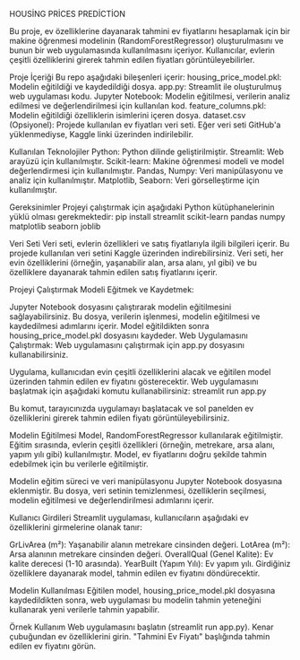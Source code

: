 HOUSİNG PRİCES PREDİCTİON

Bu proje, ev özelliklerine dayanarak tahmini ev fiyatlarını hesaplamak için bir makine öğrenmesi modelinin (RandomForestRegressor) oluşturulmasını ve bunun bir web uygulamasında kullanılmasını içeriyor. 
Kullanıcılar, evlerin çeşitli özelliklerini girerek tahmin edilen fiyatları görüntüleyebilirler.

Proje İçeriği
Bu repo aşağıdaki bileşenleri içerir:
housing_price_model.pkl: Modelin eğitildiği ve kaydedildiği dosya.
app.py: Streamlit ile oluşturulmuş web uygulaması kodu.
Jupyter Notebook: Modelin eğitilmesi, verilerin analiz edilmesi ve değerlendirilmesi için kullanılan kod.
feature_columns.pkl: Modelin eğitildiği özelliklerin isimlerini içeren dosya.
dataset.csv (Opsiyonel): Projede kullanılan ev fiyatları veri seti. Eğer veri seti GitHub'a yüklenmediyse, Kaggle linki üzerinden indirilebilir.

Kullanılan Teknolojiler
Python: Python dilinde geliştirilmiştir.
Streamlit: Web arayüzü için kullanılmıştır.
Scikit-learn: Makine öğrenmesi modeli ve model değerlendirmesi için kullanılmıştır.
Pandas, Numpy: Veri manipülasyonu ve analiz için kullanılmıştır.
Matplotlib, Seaborn: Veri görselleştirme için kullanılmıştır.

Gereksinimler
Projeyi çalıştırmak için aşağıdaki Python kütüphanelerinin yüklü olması gerekmektedir:
pip install streamlit scikit-learn pandas numpy matplotlib seaborn joblib

Veri Seti
Veri seti, evlerin özellikleri ve satış fiyatlarıyla ilgili bilgileri içerir. Bu projede kullanılan veri setini Kaggle üzerinden indirebilirsiniz. Veri seti, her evin özelliklerini (örneğin, yaşanabilir alan, arsa alanı, yıl gibi) ve bu özelliklere dayanarak tahmin edilen satış fiyatlarını içerir.

Projeyi Çalıştırmak
Modeli Eğitmek ve Kaydetmek:

Jupyter Notebook dosyasını çalıştırarak modelin eğitilmesini sağlayabilirsiniz. Bu dosya, verilerin işlenmesi, modelin eğitilmesi ve kaydedilmesi adımlarını içerir.
Model eğitildikten sonra housing_price_model.pkl dosyasını kaydeder.
Web Uygulamasını Çalıştırmak:
Web uygulamasını çalıştırmak için app.py dosyasını kullanabilirsiniz.

Uygulama, kullanıcıdan evin çeşitli özelliklerini alacak ve eğitilen model üzerinden tahmin edilen ev fiyatını gösterecektir.
Web uygulamasını başlatmak için aşağıdaki komutu kullanabilirsiniz:
streamlit run app.py

Bu komut, tarayıcınızda uygulamayı başlatacak ve sol panelden ev özelliklerini girerek tahmin edilen fiyatı görüntüleyebilirsiniz.

Modelin Eğitilmesi
Model, RandomForestRegressor kullanılarak eğitilmiştir. Eğitim sırasında, evlerin çeşitli özellikleri (örneğin, metrekare, arsa alanı, yapım yılı gibi) kullanılmıştır. Model, ev fiyatlarını doğru şekilde tahmin edebilmek için bu verilerle eğitilmiştir.

Modelin eğitim süreci ve veri manipülasyonu Jupyter Notebook dosyasına eklenmiştir. Bu dosya, veri setinin temizlenmesi, özelliklerin seçilmesi, modelin eğitilmesi ve değerlendirilmesi adımlarını içerir.

Kullanıcı Girdileri
Streamlit uygulaması, kullanıcıların aşağıdaki ev özelliklerini girmelerine olanak tanır:

GrLivArea (m²): Yaşanabilir alanın metrekare cinsinden değeri.
LotArea (m²): Arsa alanının metrekare cinsinden değeri.
OverallQual (Genel Kalite): Ev kalite derecesi (1-10 arasında).
YearBuilt (Yapım Yılı): Ev yapım yılı.
Girdiğiniz özelliklere dayanarak model, tahmin edilen ev fiyatını döndürecektir.

Modelin Kullanılması
Eğitilen model, housing_price_model.pkl dosyasına kaydedildikten sonra, web uygulaması bu modelin tahmin yeteneğini kullanarak yeni verilerle tahmin yapabilir.

Örnek Kullanım
Web uygulamasını başlatın (streamlit run app.py).
Kenar çubuğundan ev özelliklerini girin.
"Tahmini Ev Fiyatı" başlığında tahmin edilen ev fiyatını görün.
